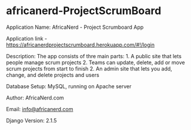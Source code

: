 # africanerd-ProjectScrumBoard
 Application Name: AfricaNerd - Project Scrumboard App
 
 Application link - https://africanerdprojectscrumboard.herokuapp.com/#!/login
 
 Description: The app consists of thre main parts:
    1. A public site that lets people manage scrum projects
    2. Teams can update, delete, add or move scrum projects from start to finish
    2. An admin site that lets you add, change, and delete projects and users
    
 Database Setup: MySQL, running on Apache server
 
 Author: AfricaNerd.com
 
 Email: info@africanerd.com
 
 Django Version: 2.1.5
 
 
 
 

